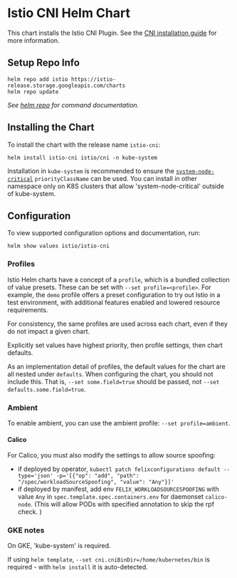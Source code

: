 # Istio CNI Helm Chart

This chart installs the Istio CNI Plugin. See the [CNI installation guide](https://istio.io/latest/docs/setup/additional-setup/cni/)
for more information.

## Setup Repo Info

```console
helm repo add istio https://istio-release.storage.googleapis.com/charts
helm repo update
```

_See [helm repo](https://helm.sh/docs/helm/helm_repo/) for command documentation._

## Installing the Chart

To install the chart with the release name `istio-cni`:

```console
helm install istio-cni istio/cni -n kube-system
```

Installation in `kube-system` is recommended to ensure the [`system-node-critical`](https://kubernetes.io/docs/tasks/administer-cluster/guaranteed-scheduling-critical-addon-pods/)
`priorityClassName` can be used. You can install in other namespace only on K8S clusters that allow
'system-node-critical' outside of kube-system.

## Configuration

To view supported configuration options and documentation, run:

```console
helm show values istio/istio-cni
```

### Profiles

Istio Helm charts have a concept of a `profile`, which is a bundled collection of value presets.
These can be set with `--set profile=<profile>`.
For example, the `demo` profile offers a preset configuration to try out Istio in a test environment, with additional features enabled and lowered resource requirements.

For consistency, the same profiles are used across each chart, even if they do not impact a given chart.

Explicitly set values have highest priority, then profile settings, then chart defaults.

As an implementation detail of profiles, the default values for the chart are all nested under `defaults`.
When configuring the chart, you should not include this.
That is, `--set some.field=true` should be passed, not `--set defaults.some.field=true`.

### Ambient

To enable ambient, you can use the ambient profile: `--set profile=ambient`.

#### Calico

For Calico, you must also modify the settings to allow source spoofing:

- if deployed by operator,  `kubectl patch felixconfigurations default --type='json' -p='[{"op": "add", "path": "/spec/workloadSourceSpoofing", "value": "Any"}]'`
- if deployed by manifest, add env `FELIX_WORKLOADSOURCESPOOFING` with value `Any` in `spec.template.spec.containers.env` for daemonset `calico-node`. (This will allow PODs with specified annotation to skip the rpf check. )

### GKE notes

On GKE, 'kube-system' is required.

If using `helm template`, `--set cni.cniBinDir=/home/kubernetes/bin` is required - with `helm install`
it is auto-detected.
